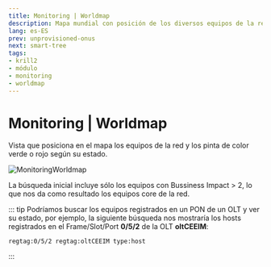 ```yaml
---
title: Monitoring | Worldmap
description: Mapa mundial con posición de los diversos equipos de la red.
lang: es-ES
prev: unprovisioned-onus
next: smart-tree
tags:
- krill2
- módulo
- monitoring
- worldmap
---
```

# Monitoring | Worldmap

Vista que posiciona en el mapa los equipos de la red y los pinta de color verde o rojo según su estado.

![MonitoringWorldmap](@images/krill2/monitoring/0601.png)

La búsqueda inicial incluye sólo los equipos con Bussiness Impact > 2, lo que nos da como resultado los equipos core de la red.

::: tip
Podríamos buscar los equipos registrados en un PON de un OLT y ver su estado, por ejemplo, la siguiente búsqueda nos mostraría los hosts registrados en el Frame/Slot/Port **0/5/2** de la OLT **oltCEEIM**:

```
regtag:0/5/2 regtag:oltCEEIM type:host
```
:::
